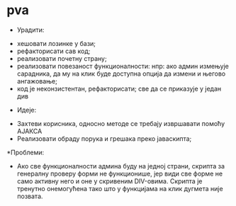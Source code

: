 # pva

* Урадити:

- хешовати лозинке у бази;
- рефакторисати сав код;
- реализовати почетну страну;
- реализовати повезаност функционалности: 
нпр: ако админ измењује сарадника, да му на клик буде доступна опција да измени и његово ангажовање;
- код је неконзистентан, рефакторисати; све да се приказује у један див

* Идеје: 

- Захтеви корисника, односно методе се требају извршавати помоћу АЈАКСА
- Реализовати обраду порука и грешака преко јаваскипта;

*Проблеми:

- Ако све функционалности админа буду на једној страни, скрипта за генералну проверу форми не функционише, јер види све форме не само активну него и оне у скривеним DIV-овима. Скрипта је тренутно онемогућена тако што у функцијама на клик дугмета није позвата.